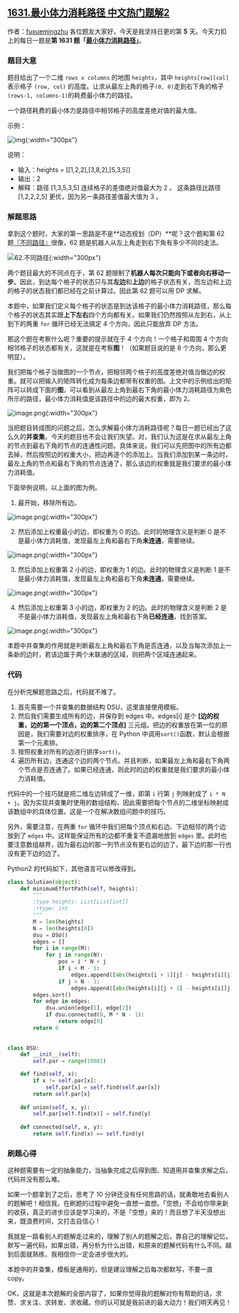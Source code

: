 ## [1631.最小体力消耗路径 中文热门题解2](https://leetcode.cn/problems/path-with-minimum-effort/solutions/100000/duo-tu-xiang-xi-fen-xi-jie-ti-si-lu-fen-7z89x)

作者：[fuxuemingzhu](https://leetcode.cn/u/fuxuemingzhu)
各位题友大家好，今天是我坚持日更的第 **5** 天。今天力扣上的每日一题是**第 1631 题「[最小体力消耗路径](https://leetcode-cn.com/problems/path-with-minimum-effort/)」**。

### 题目大意



题目给出了一个二维 `rows x columns` 的地图 `heights`，其中 `heights[row][col]` 表示格子 `(row, col)` 的高度。让求从最左上角的格子`(0, 0)`走到右下角的格子`(rows-1, columns-1)`的耗费最小体力的路径。

一个路径耗费的最小体力是路径中相邻格子的高度差绝对值的最大值。

示例：

![img](https://assets.leetcode-cn.com/aliyun-lc-upload/uploads/2020/10/25/ex1.png){:width="300px"}


说明：


  - 输入：heights = [[1,2,2],[3,8,2],[5,3,5]]
  - 输出：2
  - 解释：路径 [1,3,5,3,5] 连续格子的差值绝对值最大为 2 。
  这条路径比路径 [1,2,2,2,5] 更优，因为另一条路径差值最大值为 3 。


### 解题思路



拿到这个题时，大家的第一思路是不是**动态规划（DP）**呢？这个题和第 62 题[『不同路径』](https://leetcode-cn.com/problems/unique-paths/)很像，62 题是机器人从左上角走到右下角有多少不同的走法。

![62.不同路径](https://pic.leetcode-cn.com/1611889235-yqvxKV-robot_maze.png){:width="300px"}

两个题目最大的不同点在于，第 62 题限制了**机器人每次只能向下或者向右移动一步**。因此，到达每个格子的状态只与其**左边**和**上边**的格子状态有关，而左边和上边的格子的状态我们都已经在之前计算过。因此第 62 题可以用 DP 求解。

本题中，如果我们定义每个格子的状态是到达该格子的最小体力消耗路径，那么每个格子的状态其实跟**上下左右**四个方向都有关。如果我们仍然按照从左到右，从上到下的两重 `for` 循环已经无法搞定 4 个方向，因此只能放弃 DP 方法。

那这个题在考察什么呢？重要的提示就在于 4 个方向！一个格子和周围 4 个方向相邻格子的状态都有关，这就是在考察**图**！（如果题目说的是 8 个方向，那么更明显）。

我们把每个格子当做图的一个节点，把相邻两个格子的高度差绝对值当做边的权重。就可以把输入的矩阵转化成为每条边都带有权重的图。上文中的示例给出的矩阵可以转成下面的**图**，可以看到从最左上角到最右下角的最小体力消耗路径为紫色所示的路径，最小体力消耗值是该路径中的边的最大权重，即为 2。

![image.png](https://pic.leetcode-cn.com/1611888972-NzsBZC-image.png){:width="300px"}



当把题目转成图的问题之后，怎么求解最小体力消耗路径呢？每日一题已经出了这么久的**并查集**，今天的题目也不会让我们失望。对，我们认为这是在求从最左上角的节点到最右下角的节点的连通性问题。具体来说，我们可以先把图中的所有边都去掉，然后按照边的权重大小，把边再逐个的添加上。当我们添加到某一条边时，最左上角的节点和最右下角的节点连通了，那么该边的权重就是我们要求的最小体力消耗值。



下面举例说明，以上面的图为例。

1. 最开始，移除所有边。

![image.png](https://pic.leetcode-cn.com/1611889147-KDVKrI-image.png){:width="300px"}

2. 然后添加上权重最小的边，即权重为 0 的边。此时的物理含义是判断 0 是不是最小体力消耗值，发现最左上角和最右下角**未连通**，需要继续。


![image.png](https://pic.leetcode-cn.com/1611889001-DiIWlE-image.png){:width="300px"}

3. 然后添加上权重第 2 小的边，即权重为 1 的边。此时的物理含义是判断 1 是不是最小体力消耗值，发现最左上角和最右下角**未连通**，需要继续。

![image.png](https://pic.leetcode-cn.com/1611889026-yZqCqP-image.png){:width="300px"}

4. 然后添加上权重第 3 小的边，即权重为 2 的边。此时的物理含义是判断 2 是不是最小体力消耗值，发现最左上角和最右下角**已经连通**，找到答案。

![image.png](https://pic.leetcode-cn.com/1611889044-Ydwvwf-image.png){:width="300px"}



本题中并查集的作用就是判断最左上角和最右下角是否连通，以及当每次添加上一条新的边时，若该边属于两个未联通的区域，则把两个区域连通起来。

### 代码



在分析完解题思路之后，代码就不难了。

1. 首先需要一个并查集的数据结构 DSU，这里直接使用模板。
2. 然后我们需要生成所有的边，并保存到 edges 中。edges[i] 是个 **[边的权重，边的第一个顶点，边的第二个顶点]** 三元组。把边的权重放在第一位的原因是，我们需要对边的权重排序，在 Python 中调用`sort()`函数，默认会根据第一个元素排。
3. 按照权重对所有的边进行排序`sort()`。
4. 遍历所有边，连通这个边的两个节点。并且判断，如果最左上角和最右下角两个节点是否连通了。如果已经连通，则此时的边的权重就是我们要求的最小体力消耗值。



代码中的一个技巧就是把二维左边转成了一维，即第 `i` 行第 `j` 列映射成了 `i * N + j`。因为实现并查集时使用的数组结构，因此需要把每个节点的二维坐标映射成该数组中的具体位置。这是一个在解决数组问题中的技巧。

另外，需要注意，在两重 `for` 循环中我们把每个顶点和右边、下边相邻的两个边放到了 `edges` 中。这样能保证所有的边都不重复不遗漏地放到 `edges` 里。此时也要注意数组越界，因为最右边的那一列节点没有更右边的边了，最下边的那一行也没有更下边的边了。

Python2 的代码如下，其他语言可以修改得到。

```python []
class Solution(object):
    def minimumEffortPath(self, heights):
        """
        :type heights: List[List[int]]
        :rtype: int
        """
        M = len(heights)
        N = len(heights[0])
        dsu = DSU()
        edges = []
        for i in range(M):
            for j in range(N):
                pos = i * N + j
                if i < M - 1:
                    edges.append([abs(heights[i + 1][j] - heights[i][j]), pos, pos + N])
                if j < N - 1:
                    edges.append([abs(heights[i][j + 1] - heights[i][j]), pos, pos + 1])
        edges.sort()
        for edge in edges:
            dsu.union(edge[1], edge[2])
            if dsu.connected(0, M * N - 1):
                return edge[0]
        return 0
        
        
class DSU:
    def __init__(self):
        self.par = range(10001)

    def find(self, x):
        if x != self.par[x]:
            self.par[x] = self.find(self.par[x])
        return self.par[x]
    
    def union(self, x, y):
        self.par[self.find(x)] = self.find(y)
    
    def connected(self, x, y):
        return self.find(x) == self.find(y)
```

### 刷题心得



这种题需要有一定的抽象能力，当抽象完成之后得到图、知道用并查集求解之后，代码并没有那么难。

如果一个题拿到了之后，思考了 10 分钟还没有任何思路的话，就勇敢地去看别人的题解吧！相信我，在刷题的过程中避免一直想一直想。「空想」不会给你带来新的收获，真正的进步应该是学习来的，不是「空想」来的！而且想了半天没想出来，既浪费时间，又打击自信心！

我就是一路看别人的题解走过来的，理解了别人的题解之后，靠自己的理解记忆，默写一遍代码，如果出错，再分析为什么出错，和原来的题解代码有什么不同。越到后面就熟练，我相信你一定会进步很大的。

本题中的并查集，模板是通用的，但是建议理解之后每次都默写，不要一直 copy。



OK，这就是本次题解的全部内容了，如果你觉得我的题解对你有帮助的话，求赞、求关注、求转发、求收藏。你的认可就是我前进的最大动力！我们明天再见！
